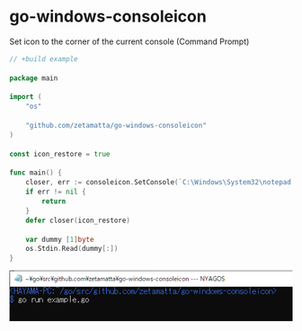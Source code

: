 go-windows-consoleicon
======================

Set icon to the corner of the current console (Command Prompt)

```go
// +build example

package main

import (
    "os"

    "github.com/zetamatta/go-windows-consoleicon"
)

const icon_restore = true

func main() {
    closer, err := consoleicon.SetConsole(`C:\Windows\System32\notepad.exe`)
    if err != nil {
        return
    }
    defer closer(icon_restore)

    var dummy [1]byte
    os.Stdin.Read(dummy[:])
}
```

<img src="./demo.png" />
